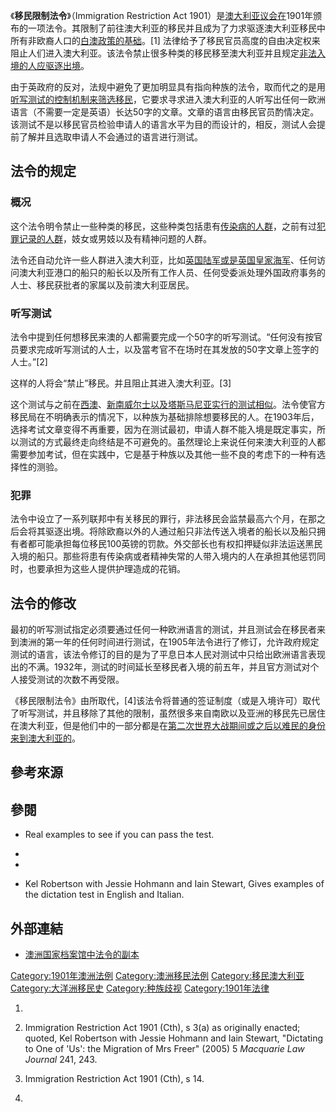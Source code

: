 《**移民限制法令**》（Immigration Restriction Act
1901）是[澳大利亚议会在](../Page/澳大利亚议会.md "wikilink")1901年颁布的一项法令。其限制了前往澳大利亚的移民并且成为了力求驱逐澳大利亚移民中所有非欧裔人口的[白澳政策的基础](../Page/白澳政策.md "wikilink")。\[1\]
法律给予了移民官员高度的自由决定权来阻止人们进入澳大利亚。该法令禁止很多种类的移民移至澳大利亚并且规定[非法入境的人应](https://zh.wikipedia.org/wiki/非法入境 "wikilink")[驱逐出境](https://zh.wikipedia.org/wiki/驱逐出境 "wikilink")。

由于英政府的反对，法规中避免了更加明显具有指向种族的法令，取而代之的是用[听写测试的控制机制来筛选移民](https://zh.wikipedia.org/wiki/听写 "wikilink")，它要求寻求进入澳大利亚的人听写出任何一欧洲语言（不需要一定是英语）长达50字的文章。文章的语言由移民官员酌情决定。该测试不是以移民官员检验申请人的语言水平为目的而设计的，相反，测试人会提前了解并且选取申请人不会通过的语言进行测试。

## 法令的规定

### 概况

这个法令明令禁止一些种类的移民，这些种类包括患有[传染病的人群](https://zh.wikipedia.org/wiki/传染病 "wikilink")，之前有过[犯罪记录的人群](https://zh.wikipedia.org/wiki/犯罪记录 "wikilink")，妓女或男妓以及有精神问题的人群。

法令还自动允许一些人群进入澳大利亚，比如[英国陆军或是](https://zh.wikipedia.org/wiki/英国陆军 "wikilink")[英国皇家海军](https://zh.wikipedia.org/wiki/英国皇家海军 "wikilink")、任何访问澳大利亚港口的船只的船长以及所有工作人员、任何受委派处理外国政府事务的人士、移民获批者的家属以及前澳大利亚居民。

### 听写测试

法令中提到任何想移民来澳的人都需要完成一个50字的听写测试。“任何没有按官员要求完成听写测试的人士，以及當考官不在场时在其发放的50字文章上签字的人士。”\[2\]

这样的人将会“禁止”移民。并且阻止其进入澳大利亚。\[3\]

这个测试与之前在[西澳](https://zh.wikipedia.org/wiki/西澳 "wikilink")、[新南威尔士以及](https://zh.wikipedia.org/wiki/新南威尔士 "wikilink")[塔斯马尼亚实行的测试相似](https://zh.wikipedia.org/wiki/塔斯马尼亚 "wikilink")。法令使官方移民局在不明确表示的情况下，以种族为基础排除想要移民的人。在1903年后，选择考试文章变得不再重要，因为在测试最初，申请人群不能入境是既定事实，所以测试的方式最终走向终结是不可避免的。虽然理论上来说任何来澳大利亚的人都需要参加考试，但在实践中，它是基于种族以及其他一些不良的考虑下的一种有选择性的测验。

### 犯罪

法令中设立了一系列联邦中有关移民的罪行，非法移民会监禁最高六个月，在那之后会将其驱逐出境。将除欧裔以外的人通过船只非法传送入境者的船长以及船只拥有者都可能承担每位移民100英镑的罚款。外交部长也有权扣押疑似非法运送黑民入境的船只。那些将患有传染病或者精神失常的人带入境内的人在承担其他惩罚同时，也要承担为这些人提供护理造成的花销。

## 法令的修改

最初的听写测试指定必须要通过任何一种欧洲语言的测试，并且测试会在移民者来到澳洲的第一年的任何时间进行测试，在1905年法令进行了修订，允许政府规定测试的语言，该法令修订的目的是为了平息日本人民对测试中只给出欧洲语言表现出的不满。1932年，测试的时间延长至移民者入境的前五年，并且官方测试对个人接受测试的次数不再受限。

《移民限制法令》由所取代，\[4\]该法令将普通的签证制度（或是入境许可）取代了听写测试，并且移除了其他的限制，虽然很多来自南欧以及亚洲的移民先已居住在澳大利亚，但是他们中的一部分都是在[第二次世界大战期间或之后以](../Page/第二次世界大战.md "wikilink")[难民的身份来到澳大利亚的](../Page/难民.md "wikilink")。

## 參考來源

## 參閱

  - Real examples to see if you can pass the test.

  -
  -
  - Kel Robertson with Jessie Hohmann and Iain Stewart,  Gives examples
    of the dictation test in English and Italian.

## 外部連結

  - [澳洲国家档案馆中](https://zh.wikipedia.org/wiki/澳洲国家档案馆 "wikilink")[法令的副本](http://foundingdocs.gov.au/item-sdid-87.html)

[Category:1901年澳洲法例](https://zh.wikipedia.org/wiki/Category:1901年澳洲法例 "wikilink")
[Category:澳洲移民法例](https://zh.wikipedia.org/wiki/Category:澳洲移民法例 "wikilink")
[Category:移民澳大利亚](https://zh.wikipedia.org/wiki/Category:移民澳大利亚 "wikilink")
[Category:大洋洲移民史](https://zh.wikipedia.org/wiki/Category:大洋洲移民史 "wikilink")
[Category:种族歧视](https://zh.wikipedia.org/wiki/Category:种族歧视 "wikilink")
[Category:1901年法律](https://zh.wikipedia.org/wiki/Category:1901年法律 "wikilink")

1.

2.  Immigration Restriction Act 1901 (Cth), s 3(a) as originally
    enacted; quoted, Kel Robertson with Jessie Hohmann and Iain Stewart,
    "Dictating to One of 'Us': the Migration of Mrs Freer" (2005) 5
    *Macquarie Law Journal* 241, 243.

3.  Immigration Restriction Act 1901 (Cth), s 14.

4.
